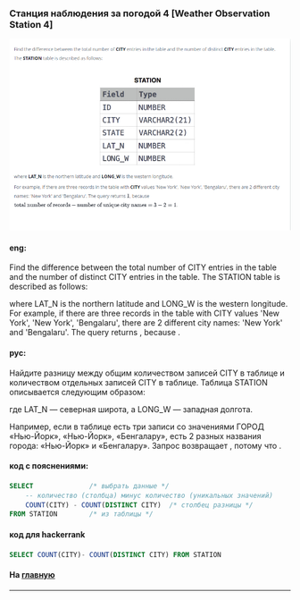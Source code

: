 ### Станция наблюдения за погодой 4 [Weather Observation Station 4]

<img src="./art/9.png" alt="solution" >

#### eng:
Find the difference between the total number of CITY entries in the table and the number of distinct CITY entries in 
the table.
The STATION table is described as follows:

where LAT_N is the northern latitude and LONG_W is the western longitude.
For example, if there are three records in the table with CITY values 'New York', 'New York', 'Bengalaru', there are 
2 different city names: 'New York' and 'Bengalaru'. The query returns , because .


#### рус:
Найдите разницу между общим количеством записей CITY в таблице и количеством отдельных записей CITY в таблице.
Таблица STATION описывается следующим образом:

где LAT_N — северная широта, а LONG_W — западная долгота.

Например, если в таблице есть три записи со значениями ГОРОД «Нью-Йорк», «Нью-Йорк», «Бенгалару», есть 2 разных названия
города: «Нью-Йорк» и «Бенгалару». Запрос возвращает , потому что .



#### код с пояснениями:
```sql
SELECT              /* выбрать данные */
    -- количество (столбца) минус количество (уникальных значений)
    COUNT(CITY) - COUNT(DISTINCT CITY)  /* столбец разницы */
FROM STATION        /* из таблицы */
```

#### код для hackerrank
```sql
SELECT COUNT(CITY)- COUNT(DISTINCT CITY) FROM STATION
```


#### На [главную](https://github.com/BEPb/hackerrank_sql#readme)

---